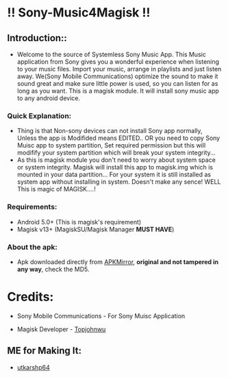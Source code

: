 
# !! Sony-Music4Magisk !!


## Introduction::
* Welcome to the source of Systemless Sony Music App. This Music application from Sony gives you a wonderful experience when listening to your music files. Import your music, arrange in playlists and just listen away. We(Sony Mobile Communications) optimize the sound to make it sound great and make sure little power is used, so you can listen for as long as you want. This is a magisk module. It will install sony music app to any android device.

### Quick Explanation:
* Thing is that Non-sony devices can not install Sony app normally, Unless the app is Modifided means EDITED.. OR you need to copy Sony Muisc app to system partition, Set required permission but this will modifify your system partition which will break your system integrity...
* As this is magisk module you don't need to worry about system space or system integrity. Magisk will install this app to magisk.img which is mounted in your data partition... For your system it is still installed as system app without installing in system. Doesn't make any sence! WELL This is magic of MAGISK....!

### Requirements:
* Android 5.0+ (This is magisk's requirement)
* Magisk v13+ (MagiskSU/Magisk Manager **MUST HAVE**)

### About the apk:
* Apk downloaded directly from [APKMirror](http://www.apkmirror.com/apk/sony-mobile-communications/walkman-music/ "Sony Music
By Sony Mobile Communications's APKMirror page"), **original and not tampered in any way**, check the MD5.

# Credits:
* Sony Mobile Communications - For Sony Muisc Application

* Magisk Developer - [Topjohnwu](https://forum.xda-developers.com/apps/magisk/official-magisk-v7-universal-systemless-t3473445)

## ME for Making It:
* [utkarshp64](https://forum.xda-developers.com/member.php?u=5186554 "Author's XDA profile")

